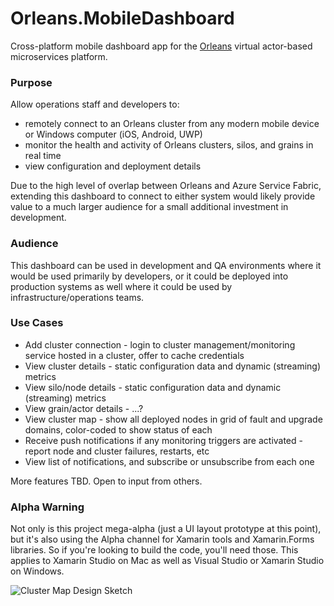 # Orleans.MobileDashboard
Cross-platform mobile dashboard app for the [Orleans](http://dotnet.github.io/orleans/) virtual actor-based microservices platform.

### Purpose
Allow operations staff and developers to:
- remotely connect to an Orleans cluster from any modern mobile device or Windows computer (iOS, Android, UWP)
- monitor the health and activity of Orleans clusters, silos, and grains in real time
- view configuration and deployment details

Due to the high level of overlap between Orleans and Azure Service Fabric, extending this dashboard to connect to either system would likely provide value to a much larger audience for a small additional investment in development.

### Audience
This dashboard can be used in development and QA environments where it would be used primarily by developers, or it could be deployed into production systems as well where it could be used by infrastructure/operations teams.

### Use Cases
- Add cluster connection - login to cluster management/monitoring service hosted in a cluster, offer to cache credentials
- View cluster details - static configuration data and dynamic (streaming) metrics
- View silo/node details - static configuration data and dynamic (streaming) metrics
- View grain/actor details - ...?
- View cluster map - show all deployed nodes in grid of fault and upgrade domains, color-coded to show status of each
- Receive push notifications if any monitoring triggers are activated - report node and cluster failures, restarts, etc
- View list of notifications, and subscribe or unsubscribe from each one

More features TBD. Open to input from others.

### Alpha Warning
Not only is this project mega-alpha (just a UI layout prototype at this point), but it's also using the Alpha channel for Xamarin tools and Xamarin.Forms libraries. So if you're looking to build the code, you'll need those. This applies to Xamarin Studio on Mac as well as Visual Studio or Xamarin Studio on Windows.

![Cluster Map Design Sketch](https://github.com/danvanderboom/Orleans.MobileDashboard/blob/master/Screenshots/ClusterMapView.DesignSketch.jpg)